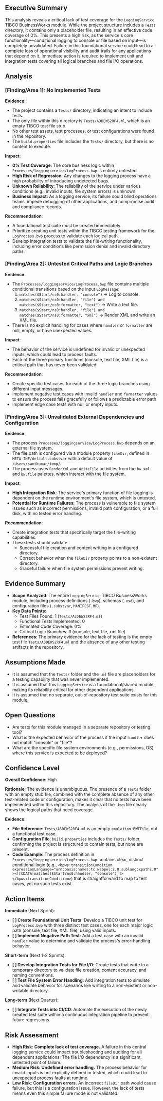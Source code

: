 ## Executive Summary
This analysis reveals a critical lack of test coverage for the `LoggingService` TIBCO BusinessWorks module. While the project structure includes a `Tests` directory, it contains only a placeholder file, resulting in an effective code coverage of 0%. This presents a high risk, as the service's core functionality—conditional logging to console or file based on input—is completely unvalidated. Failure in this foundational service could lead to a complete loss of operational visibility and audit trails for any applications that depend on it. Immediate action is required to implement unit and integration tests covering all logical branches and file I/O operations.

## Analysis
### [Finding/Area 1]: No Implemented Tests
**Evidence**:
- The project contains a `Tests/` directory, indicating an intent to include tests.
- The only file within this directory is `Tests/A3DEWS2RF4.ml`, which is an empty TIBCO test file stub.
- No other test assets, test processes, or test configurations were found in the repository.
- The `build.properties` file includes the `Tests/` directory, but there is no content to execute.

**Impact**:
- **0% Test Coverage**: The core business logic within `Processes/loggingservice/LogProcess.bwp` is entirely untested.
- **High Risk of Regression**: Any changes to the logging process have a high probability of introducing undetected bugs.
- **Unknown Reliability**: The reliability of the service under various conditions (e.g., invalid inputs, file system errors) is unknown.
- **Business Impact**: As a logging service, its failure could blind operations teams, impede debugging of other applications, and compromise audit and compliance records.

**Recommendation**:
- A foundational test suite must be created immediately.
- Prioritize creating unit tests within the TIBCO testing framework for the `LogProcess.bwp` process to validate each logical path.
- Develop integration tests to validate the file-writing functionality, including error conditions like permission denial and invalid directory paths.

### [Finding/Area 2]: Untested Critical Paths and Logic Branches
**Evidence**:
- The `Processes/loggingservice/LogProcess.bwp` file contains multiple conditional transitions based on the input `LogMessage`:
    1.  `matches($Start/ns0:handler, "console")` -> Log to console.
    2.  `matches($Start/ns0:handler, "file") and matches($Start/ns0:formatter, "text")` -> Write a text file.
    3.  `matches($Start/ns0:handler, "file") and matches($Start/ns0:formatter, "xml")` -> Render XML and write an XML file.
- There is no explicit handling for cases where `handler` or `formatter` are null, empty, or have unexpected values.

**Impact**:
- The behavior of the service is undefined for invalid or unexpected inputs, which could lead to process faults.
- Each of the three primary functions (console, text file, XML file) is a critical path that has never been validated.

**Recommendation**:
- Create specific test cases for each of the three logic branches using different input messages.
- Implement negative test cases with invalid `handler` and `formatter` values to ensure the process fails gracefully or follows a predictable error path.
- Implement edge case tests with null or empty inputs.

### [Finding/Area 3]: Unvalidated External Dependencies and Configuration
**Evidence**:
- The process `Processes/loggingservice/LogProcess.bwp` depends on an external file system.
- The file path is configured via a module property `fileDir`, defined in `META-INF/default.substvar` with a default value of `/Users/santkumar/temp/`.
- The process uses `RenderXml` and `WriteFile` activities from the `bw.xml` and `bw.file` palettes, which interact with the file system.

**Impact**:
- **High Integration Risk**: The service's primary function of file logging is dependent on the runtime environment's file system, which is untested.
- **Potential for Runtime Failures**: The process is vulnerable to file system issues such as incorrect permissions, invalid path configuration, or a full disk, with no tested error handling.

**Recommendation**:
- Create integration tests that specifically target the file-writing capabilities.
- These tests should validate:
    - Successful file creation and content writing in a configured directory.
    - Correct behavior when the `fileDir` property points to a non-existent directory.
    - Graceful failure when file system permissions prevent writing.

## Evidence Summary
- **Scope Analyzed**: The entire `LoggingService` TIBCO BusinessWorks module, including process definitions (`.bwp`), schemas (`.xsd`), and configuration files (`.substvar`, `MANIFEST.MF`).
- **Key Data Points**:
    - Test Files Found: 1 (`Tests/A3DEWS2RF4.ml`)
    - Functional Tests Implemented: 0
    - Estimated Code Coverage: 0%
    - Critical Logic Branches: 3 (console, text file, xml file)
- **References**: The primary evidence for the lack of testing is the empty test file `Tests/A3DEWS2RF4.ml` and the absence of any other testing artifacts in the repository.

## Assumptions Made
- It is assumed that the `Tests/` folder and the `.ml` file are placeholders for a testing capability that was never implemented.
- It is assumed that this `LoggingService` is a foundational/shared module, making its reliability critical for other dependent applications.
- It is assumed that no separate, out-of-repository test suite exists for this module.

## Open Questions
- Are tests for this module managed in a separate repository or testing tool?
- What is the expected behavior of the process if the input `handler` does not match "console" or "file"?
- What are the specific file system environments (e.g., permissions, OS) where this service is expected to be deployed?

## Confidence Level
**Overall Confidence**: High

**Rationale**: The evidence is unambiguous. The presence of a `Tests` folder with an empty stub file, combined with the complete absence of any other test-related code or configuration, makes it clear that no tests have been implemented within this repository. The analysis of the `.bwp` file clearly shows the logical paths that need coverage.

**Evidence**:
- **File Reference**: `Tests/A3DEWS2RF4.ml` is an empty `emulation:BWTFile`, not a functional test case.
- **Configuration File**: `build.properties` includes the `Tests/` folder, confirming the project is structured to contain tests, but none are present.
- **Code Example**: The process definition in `Processes/loggingservice/LogProcess.bwp` contains clear, distinct conditional logic (e.g., `<bpws:transitionCondition expressionLanguage="urn:oasis:names:tc:wsbpel:2.0:sublang:xpath2.0"><![CDATA[matches($Start/ns0:handler, "console")]]></bpws:transitionCondition>`) that is straightforward to map to test cases, yet no such tests exist.

## Action Items
**Immediate** (Next Sprint):
- **[ ] Create Foundational Unit Tests**: Develop a TIBCO unit test for `LogProcess.bwp` with three distinct test cases, one for each major logic path (console, text file, XML file), using valid inputs.
- **[ ] Implement Negative Path Test**: Add a test case with an invalid `handler` value to determine and validate the process's error-handling behavior.

**Short-term** (Next 1-2 Sprints):
- **[ ] Develop Integration Tests for File I/O**: Create tests that write to a temporary directory to validate file creation, content accuracy, and naming conventions.
- **[ ] Test File System Error Handling**: Add integration tests to simulate and validate behavior for scenarios like writing to a non-existent or non-writable directory.

**Long-term** (Next Quarter):
- **[ ] Integrate Tests into CI/CD**: Automate the execution of the newly created test suite within a continuous integration pipeline to prevent future regressions.

## Risk Assessment
- **High Risk**: **Complete lack of test coverage.** A failure in this central logging service could impact troubleshooting and auditing for all dependent applications. The file I/O dependency is a significant, untested point of failure.
- **Medium Risk**: **Undefined error handling.** The process behavior for invalid inputs is not explicitly defined or tested, which could lead to unexpected process faults at runtime.
- **Low Risk**: **Configuration errors.** An incorrect `fileDir` path would cause failure, but this is a configuration issue. However, the lack of tests means even this simple failure mode is not validated.
